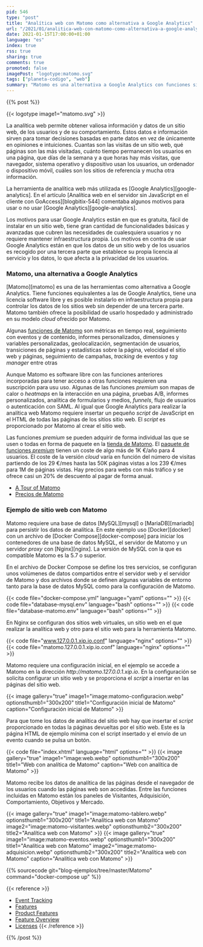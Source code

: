 ```yaml
---
pid: 546
type: "post"
title: "Analítica web con Matomo como alternativa a Google Analytics"
url: "/2021/01/analitica-web-con-matomo-como-alternativa-a-google-analytics/"
date: 2021-01-15T17:00:00+01:00
language: "es"
index: true
rss: true
sharing: true
comments: true
promoted: false
imagePost: "logotype:matomo.svg"
tags: ["planeta-codigo", "web"]
summary: "Matomo es una alternativa a Google Analytics con funciones similares que cubren las necesidades de la mayoría de sitios web. Es software libre con algunas funciones _premium_ que requieren comprar una licencia anual de uso. Matomo se puede hospedar _on-premise_ que requiere administrar esa infraestructura o en la nube ofrecida por la propia Matomo. En el artículo muestro en un ejemplo como empezar a usar Matomo en un sitio web con Docker."
---
```


{{% post %}}

{{< logotype image1="matomo.svg" >}}

La analítica web permite obtener valiosa información y datos de un sitio web, de los usuarios y de su comportamiento. Estos datos e información sirven para tomar decisiones basadas en parte datos en vez de únicamente en opiniones e intuiciones. Cuantas son las visitas de un sitio web, qué páginas son las más visitadas, cuánto tiempo permanecen los usuarios en una página, que días de la semana y a que horas hay más visitas, que navegador, sistema operativo y dispositivo usan los usuarios, un ordenador o dispositivo móvil, cuáles son los sitios de referencia y mucha otra información.

La herramienta de analítica web más utilizada es [Google Analytics][google-analytics]. En el artículo [Analítica web en el servidor sin JavaScript en el cliente con GoAccess][blogbitix-544] comentaba algunos motivos para usar o no usar [Google Analytics][google-analytics].

Los motivos para usar Google Analytics están en que es gratuita, fácil de instalar en un sitio web, tiene gran cantidad de funcionalidades básicas y avanzadas que cubren las necesidades de cualesquiera usuarios y no requiere mantener infraestructura propia. Los motivos en contra de usar Google Analytics están en que los datos de un sitio web y de los usuarios es recogido por una tercera parte que establece su propia licencia al servicio y los datos, lo que afecta a la privacidad de los usuarios.

### Matomo, una alternativa a Google Analytics

[Matomo][matomo] es una de las herramientas como alternativa a Google Analytics. Tiene funciones equivalentes a las de Google Analytics, tiene una licencia software libre y es posible instalarlo en infraestructura propia para controlar los datos de los sitios web sin depender de una tercera parte. Matomo también ofrece la posibilidad de usarlo hospedado y administrado en su modelo _cloud_ ofrecido por Matomo.

Algunas [funciones de Matomo](https://matomo.org/features/) son métricas en tiempo real, seguimiento con eventos y de contenido, informes personalizados, dimensiones y variables personalizadas, geolocalización, segmentación de usuarios, transiciones de páginas y estadísticas sobre la página, velocidad el sitio web y páginas, seguimiento de campañas, _tracking_ de eventos y _tag manager_ entre otras

Aunque Matomo es software libre con las funciones anteriores incorporadas para tener acceso a otras funciones requieren una suscripción para usu uso. Algunas de las funciones _premium_ son mapas de calor o _heatmaps_ en la interacción en una página, pruebas A/B, informes personalizados, analítica de formularios y medios, _funnels_, flujo de usuarios o autenticación con SAML. Al igual que Google Analytics para realizar la analítica web Matomo requiere insertar un pequeño _script_ de JavaScript en el HTML de todas las páginas de los sitios sitio web. El _script_ es proporcionado por Matomo al crear el sitio web.

Las funciones _premium_ se pueden adquirir de forma individual las que se usen o todas en forma de paquete en la [tienda de Matomo](https://plugins.matomo.org/?matomoversion=4). El [paquete de funciones _premium_](https://plugins.matomo.org/PremiumBundle?matomoversion=4) tienen un coste de algo más de 1K €/año para 4 usuarios. El coste de la versión _cloud_ varía en función del número de visitas partiendo de los 29 €/mes hasta las 50K páginas vistas a los 239 €/mes para 1M de páginas vistas. Hay precios para webs con más tráfico y se ofrece casi un 20% de descuento al pagar de forma anual.

* [A Tour of Matomo](https://matomo.org/docs/matomo-tour/)
* [Precios de Matomo](https://matomo.org/pricing/)

### Ejemplo de sitio web con Matomo

Matomo requiere una base de datos [MySQL][mysql] o [MariaDB][mariadb] para persistir los datos de analítica. En este ejemplo uso [Docker][docker] con un archivo de [Docker Compose][docker-compose] para iniciar los contenedores de una base de datos MySQL, el servidor de Matomo y un servidor _proxy_ con [Nginx][nginx]. La versión de MySQL con la que es compatible Matomo es la 5.7 o superior.

En el archivo de Docker Compose se define los tres servicios, se configuran unos volúmenes de datos compartidos entre el servidor web y el servidor de Matomo y dos archivos donde se definen algunas variables de entorno tanto para la base de datos MySQL como para la configuración de Matomo.

{{< code file="docker-compose.yml" language="yaml" options="" >}}
{{< code file="database-mysql.env" language="bash" options="" >}}
{{< code file="database-matomo.env" language="bash" options="" >}}

En Nginx se configuran dos sitios web virtuales, un sitio web en el que realizar la analítica web y otro para el sitio web para la herramienta Matomo.

{{< code file="www.127.0.0.1.xip.io.conf" language="nginx" options="" >}}
{{< code file="matomo.127.0.0.1.xip.io.conf" language="nginx" options="" >}}

Matomo requiere una configuración inicial, en el ejemplo se accede a Matomo en la dirección _http:\/\/matomo.127.0.0.1.xip.io_. En la configuración se solicita configurar un sitio web y se proporciona el _script_ a insertar en las páginas del sitio web.

{{< image
    gallery="true"
    image1="image:matomo-configuracion.webp" optionsthumb1="300x200" title1="Configuración inicial de Matomo"
    caption="Configuración inicial de Matomo" >}}

Para que tome los datos de analítica del sitio web hay que insertar el _script_ proporcionado en todas la páginas devueltas por el sitio web. Este es la página HTML de ejemplo mínima con el script insertado y el envío de un evento cuando se pulsa un botón.

{{< code file="index.xhtml" language="html" options="" >}}
{{< image
    gallery="true"
    image1="image:web.webp" optionsthumb1="300x200" title1="Web con analítica de Matomo"
    caption="Web con analítica de Matomo" >}}

Matomo recibe los datos de analítica de las páginas desde el navegador de los usuarios cuando las páginas web son accedidas. Entre las funciones incluidas en Matomo están los paneles de Visitantes, Adquisición, Comportamiento, Objetivos y Mercado.

{{< image
    gallery="true"
    image1="image:matomo-tablero.webp" optionsthumb1="300x200" title1="Analítica web con Matomo"
    image2="image:matomo-visitantes.webp" optionsthumb2="300x200" title2="Analítica web con Matomo" >}}
{{< image
    gallery="true"
    image1="image:matomo-eventos.webp" optionsthumb1="300x200" title1="Analítica web con Matomo"
    image2="image:matomo-adquisicion.webp" optionsthumb2="300x200" title2="Analítica web con Matomo"
    caption="Analítica web con Matomo" >}}

{{% sourcecode git="blog-ejemplos/tree/master/Matomo" command="docker-compose up" %}}

{{< reference >}}
* [Event Tracking](https://matomo.org/docs/event-tracking/)
* [Features](https://matomo.org/features/)
* [Product Features](https://matomo.org/product-features/)
* [Feature Overview](https://matomo.org/feature-overview/)
* [Licenses](https://matomo.org/licences/)
{{< /reference >}}

{{% /post %}}
